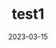 ---
title: test1
date: '2023-03-15'
tags: ['js']
draft: false
summary: eeeeeeee
images: []
layout: PostLayout
canonicalUrl:
---